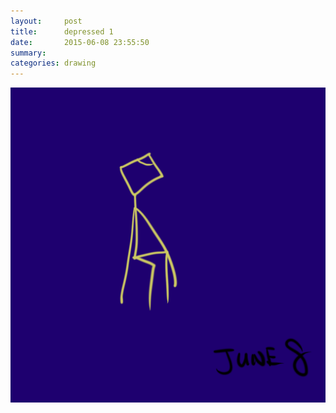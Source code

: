 ```yaml
---
layout:     post
title:      depressed 1
date:       2015-06-08 23:55:50
summary:    
categories: drawing
---
```

![depressed 1](/images/diary/depressed-1.png "...")